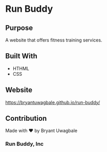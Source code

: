 # Run Buddy

## Purpose 
A website that offers fitness training services.

## Built With
* HTHML
* CSS

## Website
https://bryantuwagbale.github.io/run-buddy/

## Contribution
Made with ❤️ by Bryant Uwagbale

### Run Buddy, Inc 

